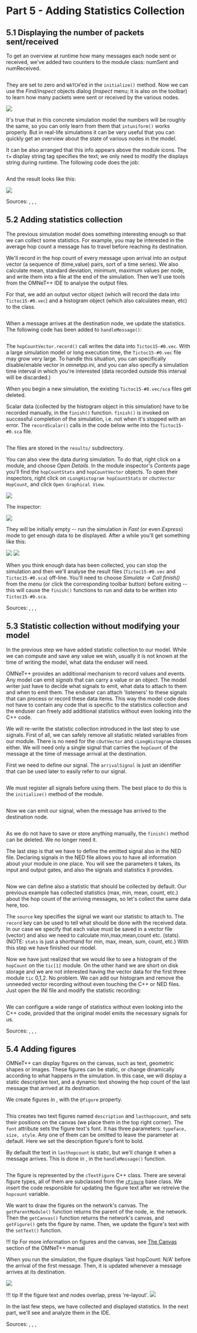 # Part 5 - Adding Statistics Collection

## 5.1 Displaying the number of packets sent/received

To get an overview at runtime how many messages each node sent or
received, we've added two counters to the module class: numSent and numReceived.

<pre class="snippet" src="../code/txc14.cc" from="class Txc14" upto="protected:"></pre>

They are set to zero and `WATCH`'ed in the `initialize()` method. Now we
can use the *Find/inspect* objects dialog (*Inspect* menu; it is also on
the toolbar) to learn how many packets were sent or received by the
various nodes.

<img src="../images/step14a.png">

It's true that in this concrete simulation model the numbers will be
roughly the same, so you can only learn from them that `intuniform()`
works properly. But in real-life simulations it can be very useful that
you can quickly get an overview about the state of various nodes in the
model.

It can be also arranged that this info appears above the module
icons. The `t=` display string tag specifies the text;
we only need to modify the displays string during runtime.
The following code does the job:

<pre class="snippet" src="../code/txc14.cc" from="void Txc14::refreshDisplay\(" upto="}"></pre>

And the result looks like this:

<img src="../images/step14b.png">

Sources: <a srcfile="tutorials/tictoc/code/tictoc14.ned"></a>, <a srcfile="tutorials/tictoc/code/tictoc14.msg"></a>, <a srcfile="tutorials/tictoc/code/txc14.cc"></a>, <a srcfile="tutorials/tictoc/code/omnetpp.ini"></a>


## 5.2 Adding statistics collection

The previous simulation model does something interesting enough
so that we can collect some statistics. For example, you may be interested
in the average hop count a message has to travel before reaching
its destination.

We'll record in the hop count of every message upon arrival into
an output vector (a sequence of (time,value) pairs, sort of a time series).
We also calculate mean, standard deviation, minimum, maximum values per node, and
write them into a file at the end of the simulation. Then we'll use
tools from the OMNeT++ IDE to analyse the output files.

For that, we add an output vector object (which will record the data into
`Tictoc15-#0.vec`) and a histogram object (which also calculates mean, etc)
to the class.

<pre class="snippet" src="../code/txc15.cc" from="class Txc15" upto="protected:"></pre>

When a message arrives at the destination node, we update the statistics.
The following code has been added to `handleMessage()`:

<pre class="snippet" src="../code/txc15.cc" from="hopCountVector.record" upto="hopCountStats.collect"></pre>

The `hopCountVector.record()` call writes the data into `Tictoc15-#0.vec`.
With a large simulation model or long execution time, the `Tictoc15-#0.vec` file
may grow very large. To handle this situation, you can specifically
disable/enable vector in omnetpp.ini, and you can also specify
a simulation time interval in which you're interested
(data recorded outside this interval will be discarded.)

When you begin a new simulation, the existing `Tictoc15-#0.vec/sca`
files get deleted.

Scalar data (collected by the histogram object in this simulation)
have to be recorded manually, in the `finish()` function.
`finish()` is invoked on successful completion of the simulation,
i.e. not when it's stopped with an error. The `recordScalar()` calls
in the code below write into the `Tictoc15-#0.sca` file.

<pre class="snippet" src="../code/txc15.cc" from="::finish" upto="}"></pre>

The files are stored in the `results/` subdirectory.

You can also view the data during simulation. To do that, right click on a module, and
choose *Open Details*. In the module inspector's *Contents* page you'll find the `hopCountStats`
and `hopCountVector` objects. To open their inspectors, right click on `cLongHistogram hopCountStats` or
`cOutVector HopCount`, and click `Open Graphical View`.

<img src="../images/open_details.png">

The inspector:

<img src="../images/open_graphical_view.png">

They will be initially empty -- run the simulation in *Fast* (or even *Express*)
mode to get enough data to be displayed. After a while you'll get something like this:

<img src="../images/step15a.png">

<img src="../images/step15b.png">

When you think enough data has been collected, you can stop the simulation
and then we'll analyse the result files (`Tictoc15-#0.vec` and
`Tictoc15-#0.sca`) off-line. You'll need to choose *Simulate -> Call finish()*
from the menu (or click the corresponding toolbar button) before exiting --
this will cause the `finish()` functions to run and data to be written into
`Tictoc15-#0.sca`.

Sources: <a srcfile="tutorials/tictoc/code/tictoc15.ned"></a>, <a srcfile="tutorials/tictoc/code/tictoc15.msg"></a>, <a srcfile="tutorials/tictoc/code/txc15.cc"></a>, <a srcfile="tutorials/tictoc/code/omnetpp.ini"></a>


## 5.3 Statistic collection without modifying your model

In the previous step we have added statistic collection to our model.
While we can compute and save any value we wish, usually it is not known
at the time of writing the model, what data the enduser will need.

OMNeT++ provides an additional mechanism to record values and events.
Any model can emit *signals* that can carry a value or an object. The
model writer just have to decide what signals to emit, what data to attach
to them and when to emit them. The enduser can attach 'listeners' to these
signals that can process or record these data items. This way the model
code does not have to contain any code that is specific to the statistics
collection and the enduser can freely add additional statistics without
even looking into the C++ code.

We will re-write the statistic collection introduced in the last step to
use signals. First of all, we can safely remove all statistic related variables
from our module. There is no need for the `cOutVector` and
`cLongHistogram` classes either. We will need only a single signal
that carries the `hopCount` of the message at the time of message
arrival at the destination.

First we need to define our signal. The `arrivalSignal` is just an
identifier that can be used later to easily refer to our signal.

<pre class="snippet" src="../code/txc16.cc" from="class Txc16" upto="protected:"></pre>

We must register all signals before using them. The best place to do this
is the `initialize()` method of the module.

<pre class="snippet" src="../code/txc16.cc" from="::initialize\(\)" upto="getIndex\(\)"></pre>

Now we can emit our signal, when the message has arrived to the destination node.

<pre class="snippet" src="../code/txc16.cc" from="::handleMessage\(" upto="EV"></pre>

As we do not have to save or store anything manually, the `finish()` method
can be deleted. We no longer need it.

The last step is that we have to define the emitted signal also in the NED file.
Declaring signals in the NED file allows you to have all information about your
module in one place. You will see the parameters it takes, its input and output
gates, and also the signals and statistics it provides.

<pre class="snippet" src="../code/tictoc16.ned" from="simple Txc16" upto="display"></pre>

Now we can define also a statistic that should be collected by default. Our previous example
has collected statistics (max, min, mean, count, etc.) about the hop count of the
arriving messages, so let's collect the same data here, too.

The `source` key specifies the signal we want our statistic to attach to.
The `record` key can be used to tell what should be done with the received
data. In our case we specify that each value must be saved in a vector file (vector)
and also we need to calculate min,max,mean,count etc. (stats). (NOTE: `stats` is
just a shorthand for min, max, mean, sum, count, etc.) With this step we have finished
our model.

Now we have just realized that we would like to see a histogram of the `hopCount` on the
`tic[1]` module. On the other hand we are short on disk storage and we are not interested
having the vector data for the first three module `tic` 0,1,2. No problem. We can add our
histogram and remove the unneeded vector recording without even touching the C++ or NED
files. Just open the INI file and modify the statistic recording:

<pre class="snippet" src="../code/omnetpp.ini" from="\[Config Tictoc16\]" upto="tic\[0..2\]"></pre>

We can configure a wide range of statistics without even looking into the C++ code,
provided that the original model emits the necessary signals for us.

Sources: <a srcfile="tutorials/tictoc/code/tictoc16.ned"></a>, <a srcfile="tutorials/tictoc/code/tictoc16.msg"></a>, <a srcfile="tutorials/tictoc/code/txc16.cc"></a>, <a srcfile="tutorials/tictoc/code/omnetpp.ini"></a>


## 5.4 Adding figures

OMNeT++ can display figures on the canvas, such as text, geometric shapes or images.
These figures can be static, or change dinamically according to what happens in the simulation.
In this case, we will display a static descriptive text, and a dynamic text showing the hop count of the last message that arrived at its destination.

We create figures in <a srcfile="tutorials/tictoc/code/tictoc17.ned"></a>, with the `@figure` property.

<pre class="snippet" src="../code/tictoc17.ned" from="network Tictoc17" upto="lasthopcount"></pre>

This creates two text figures named `description` and `lasthopcount`, and sets their positions on the canvas (we place them in the top right corner).
The `font` attribute sets the figure text's font. It has three parameters: `typeface, size, style`. Any one of them
can be omitted to leave the parameter at default. Here we set the description figure's font to bold.

By default the text in `lasthopcount` is static, but we'll
change it when a message arrives. This is done in <a srcfile="tutorials/tictoc/code/txc17.cc"></a>, in the `handleMessage()` function.

<pre class="snippet" src="../code/txc17.cc" from="hasGUI" upto="setText"></pre>

The figure is represented by the `cTextFigure` C++ class. There are several figure types,
all of them are subclassed from the <a href="file:///home/user/omnetpp-git-tictoc/doc/api/classomnetpp_1_1cFigure.html">`cFigure`</a> base class.
We insert the code responsible for updating the figure text after we retreive the `hopcount` variable.

We want to draw the figures on the network's canvas. The `getParentModule()` function returns the parent of the node, ie. the network.
Then the `getCanvas()` function returns the network's canvas, and `getFigure()` gets the figure by name.
Then, we update the figure's text with the `setText()` function.

!!! tip
    For more information on figures and the canvas, see <a href="../manual/index.html#sec:graphics:canvas" target="_blank">The Canvas</a> section of the OMNeT++ manual

When you run the simulation, the figure displays 'last hopCount: N/A' before the arrival of the first message.
Then, it is updated whenever a message arrives at its destination.

<img src="../images/step17.png">

!!! tip
    If the figure text and nodes overlap, press 're-layout'.
    <img src="../images/relayout.png">

In the last few steps, we have collected and displayed statistics. In the next part,
we'll see and analyze them in the IDE.


Sources: <a srcfile="tutorials/tictoc/code/tictoc17.ned"></a>, <a srcfile="tutorials/tictoc/code/tictoc17.msg"></a>, <a srcfile="tutorials/tictoc/code/txc17.cc"></a>, <a srcfile="tutorials/tictoc/code/omnetpp.ini"></a>

[`cMessage`]: https://omnetpp.org/doc/omnetpp/api/classomnetpp_1_1cMessage.html
